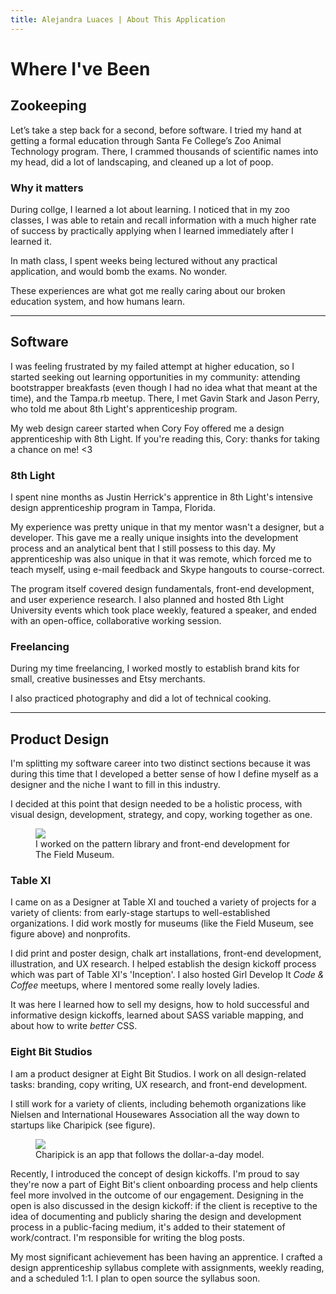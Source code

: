 ```yaml
---
title: Alejandra Luaces | About This Application
---
```

# Where I've Been

## Zookeeping

Let’s take a step back for a second, before software. I tried my hand at getting a formal education through Santa Fe College’s Zoo Animal Technology program. There, I crammed thousands of scientific names into my head, did a lot of landscaping, and cleaned up a lot of poop.

### Why it matters

During collge, I learned a lot about learning. I noticed that in my zoo classes, I was able to retain and recall information with a much higher rate of success by practically applying when I learned immediately after I learned it.

In math class, I spent weeks being lectured without any practical application, and would bomb the exams. No wonder.

These experiences are what got me really caring about our broken education system, and how humans learn.

---

## Software
I was feeling frustrated by my failed attempt at higher education, so I started seeking out learning opportunities in my community: attending bootstrapper breakfasts (even though I had no idea what that meant at the time), and the Tampa.rb meetup. There, I met Gavin Stark and Jason Perry, who told me about 8th Light's apprenticeship program.

My web design career started when Cory Foy offered me a design apprenticeship with 8th Light. If you're reading this, Cory: thanks for taking a chance on me! <3

### 8th Light
I spent nine months as Justin Herrick's apprentice in 8th Light's intensive design apprenticeship program in Tampa, Florida.

My experience was pretty unique in that my mentor wasn't a designer, but a developer. This gave me a really unique insights into the development process and an analytical bent that I still possess to this day. My apprenticeship was also unique in that it was remote, which forced me to teach myself, using e-mail feedback and Skype hangouts to course-correct.

The program itself covered design fundamentals, front-end development, and user experience research. I also planned and hosted 8th Light University events which took place weekly, featured a speaker, and ended with an open-office, collaborative working session.

### Freelancing
During my time freelancing, I worked mostly to establish brand kits for small, creative businesses and Etsy merchants.

I also practiced photography and did a lot of technical cooking.

---

## Product Design
I'm splitting my software career into two distinct sections because it was during this time that I developed a better sense of how I define myself as a designer and the niche I want to fill in this industry.

I decided at this point that design needed to be a holistic process, with visual design, development, strategy, and copy, working together as one.

<figure>
  <img src="/images/field.jpg">
  <figcaption>I worked on the pattern library and front-end development for The Field Museum.</figcaption>
</figure>

### Table XI
I came on as a Designer at Table XI and touched a variety of projects for a variety of clients: from early-stage startups to well-established organizations. I did work mostly for museums (like the Field Museum, see figure above) and nonprofits.

I did print and poster design, chalk art installations, front-end development, illustration, and UX research. I helped establish the design kickoff process which was part of Table XI's 'Inception'. I also hosted Girl Develop It *Code & Coffee* meetups, where I mentored some really lovely ladies.

It was here I learned how to sell my designs, how to hold successful and informative design kickoffs, learned about SASS variable mapping, and about how to write *better* CSS.

### Eight Bit Studios

I am a product designer at Eight Bit Studios. I work on all design-related tasks: branding, copy writing, UX research, and front-end development.

I still work for a variety of clients, including behemoth organizations like Nielsen and International Housewares Association all the way down to startups like Charipick (see figure).

<figure class="figure--left">
  <img src="/images/charipick.gif">
  <figcaption>Charipick is an app that follows the dollar-a-day model.</figcaption>
</figure>

Recently, I introduced the concept of design kickoffs. I'm proud to say they're now a part of Eight Bit's client onboarding process and help clients feel more involved in the outcome of our engagement. Designing in the open is also discussed in the design kickoff: if the client is receptive to the idea of documenting and publicly sharing the design and development process in a public-facing medium, it's added to their statement of work/contract. I'm responsible for writing the blog posts.

My most significant achievement has been having an apprentice. I crafted a design apprenticeship syllabus complete with assignments, weekly reading, and a scheduled 1:1. I plan to open source the syllabus soon.

